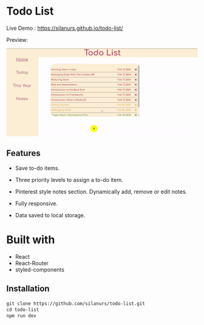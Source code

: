 # Todo List

Live Demo : https://silanurs.github.io/todo-list/

Preview: 



![screen-gif](./preview.gif)



## Features

* Save to-do items.

* Three priority levels to assign a to-do item.

* Pinterest style notes section. Dynamically add, remove or edit notes.

* Fully responsive.

* Data saved to local storage.



# Built with
* React
* React-Router
* styled-components



## Installation
```
git clone https://github.com/silanurs/todo-list.git
cd todo-list
npm run dev
```
